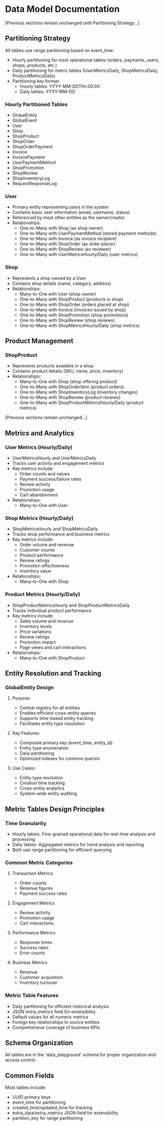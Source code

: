 # Data Model Documentation

[Previous sections remain unchanged until Partitioning Strategy...]

## Partitioning Strategy

All tables use range partitioning based on event_time:
- Hourly partitioning for most operational tables (orders, payments, users, shops, products, etc.)
- Daily partitioning for metric tables (UserMetricsDaily, ShopMetricsDaily, ProductMetricsDaily)
- Partitioning key format: 
  - Hourly tables: YYYY-MM-DDThh:00:00
  - Daily tables: YYYY-MM-DD

### Hourly Partitioned Tables
- GlobalEntity
- GlobalEvent
- User
- Shop
- ShopProduct
- ShopOrder
- ShopOrderPayment
- Invoice
- InvoicePayment
- UserPaymentMethod
- ShopPromotion
- ShopReview
- ShopInventoryLog
- RequestResponseLog

### User
- Primary entity representing users in the system
- Contains basic user information (email, username, status)
- Referenced by most other entities as the owner/creator
- Relationships:
  - One-to-Many with Shop (as shop owner)
  - One-to-Many with UserPaymentMethod (stored payment methods)
  - One-to-Many with Invoice (as invoice recipient)
  - One-to-Many with ShopOrder (as order placer)
  - One-to-Many with ShopReview (as reviewer)
  - One-to-Many with UserMetricsHourly/Daily (user metrics)

### Shop
- Represents a shop owned by a User
- Contains shop details (name, category, address)
- Relationships:
  - Many-to-One with User (shop owner)
  - One-to-Many with ShopProduct (products in shop)
  - One-to-Many with ShopOrder (orders placed at shop)
  - One-to-Many with Invoice (invoices issued by shop)
  - One-to-Many with ShopPromotion (shop promotions)
  - One-to-Many with ShopReview (shop reviews)
  - One-to-Many with ShopMetricsHourly/Daily (shop metrics)

## Product Management

### ShopProduct
- Represents products available in a shop
- Contains product details (SKU, name, price, inventory)
- Relationships:
  - Many-to-One with Shop (shop offering product)
  - One-to-Many with ShopOrderItem (product orders)
  - One-to-Many with ShopInventoryLog (inventory changes)
  - One-to-Many with ShopReview (product reviews)
  - One-to-Many with ShopProductMetricsHourly/Daily (product metrics)

[Previous sections remain unchanged...]

## Metrics and Analytics

### User Metrics (Hourly/Daily)
- UserMetricsHourly and UserMetricsDaily
- Tracks user activity and engagement metrics
- Key metrics include:
  - Order counts and values
  - Payment success/failure rates
  - Review activity
  - Promotion usage
  - Cart abandonment
- Relationships:
  - Many-to-One with User

### Shop Metrics (Hourly/Daily)
- ShopMetricsHourly and ShopMetricsDaily
- Tracks shop performance and business metrics
- Key metrics include:
  - Order volume and revenue
  - Customer counts
  - Product performance
  - Review ratings
  - Promotion effectiveness
  - Inventory value
- Relationships:
  - Many-to-One with Shop

### Product Metrics (Hourly/Daily)
- ShopProductMetricsHourly and ShopProductMetricsDaily
- Tracks individual product performance
- Key metrics include:
  - Sales volume and revenue
  - Inventory levels
  - Price variations
  - Review ratings
  - Promotion impact
  - Page views and cart interactions
- Relationships:
  - Many-to-One with ShopProduct

## Entity Resolution and Tracking

### GlobalEntity Design
1. Purpose:
   - Central registry for all entities
   - Enables efficient cross-entity queries
   - Supports time-based entity tracking
   - Facilitates entity type resolution

2. Key Features:
   - Composite primary key (event_time, entity_id)
   - Entity type enumeration
   - Daily partitioning
   - Optimized indexes for common queries

3. Use Cases:
   - Entity type resolution
   - Creation time tracking
   - Cross-entity analytics
   - System-wide entity auditing

## Metric Tables Design Principles

### Time Granularity
- Hourly tables: Fine-grained operational data for real-time analysis and processing
- Daily tables: Aggregated metrics for trend analysis and reporting
- Both use range partitioning for efficient querying

### Common Metric Categories
1. Transaction Metrics
   - Order counts
   - Revenue figures
   - Payment success rates

2. Engagement Metrics
   - Review activity
   - Promotion usage
   - Cart interactions

3. Performance Metrics
   - Response times
   - Success rates
   - Error counts

4. Business Metrics
   - Revenue
   - Customer acquisition
   - Inventory turnover

### Metric Table Features
- Daily partitioning for efficient historical analysis
- JSON extra_metrics field for extensibility
- Default values for all numeric metrics
- Foreign key relationships to source entities
- Comprehensive coverage of business KPIs

## Schema Organization

All tables are in the 'data_playground' schema for proper organization and access control.

## Common Fields

Most tables include:
- UUID primary keys
- event_time for partitioning
- created_time/updated_time for tracking
- extra_data/extra_metrics JSON field for extensibility
- partition_key for range partitioning
